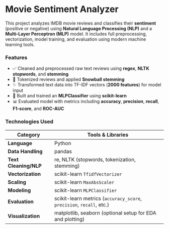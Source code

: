 # Movie Sentiment Analyzer

This project analyzes IMDB movie reviews and classifies their **sentiment** (positive or negative) using **Natural Language Processing (NLP)** and a **Multi-Layer Perceptron (MLP)** model. It includes full preprocessing, vectorization, model training, and evaluation using modern machine learning tools.

### Features
- ✅ Cleaned and preprocessed raw text reviews using **regex**, **NLTK stopwords**, and **stemming**
- 🧹 Tokenized reviews and applied **Snowball stemming**
- ✨ Transformed text data into TF-IDF vectors (**2000 features**) for model input
- 🤖 Built and trained an **MLPClassifier** using **scikit-learn**
- 📊 Evaluated model with metrics including **accuracy**, **precision**, **recall**, **F1-score**, and **ROC-AUC**

### Technologies Used

| Category               | Tools & Libraries                                                      |
|------------------------|------------------------------------------------------------------------|
| **Language**           | Python                                                                 |
| **Data Handling**      | pandas                                                                 |
| **Text Cleaning/NLP**  | re, NLTK (stopwords, tokenization, stemming)                           |
| **Vectorization**      | scikit-learn `TfidfVectorizer`                                         |
| **Scaling**            | scikit-learn `MaxAbsScaler`                                            |
| **Modeling**           | scikit-learn `MLPClassifier`                                           |
| **Evaluation**         | scikit-learn metrics (`accuracy_score`, `precision`, `recall`, etc.)   |
| **Visualization**      | matplotlib, seaborn (optional setup for EDA and plotting)              |

